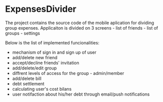# ExpensesDivider

The project contains the source code of the mobile aplication for dividing group expenses.
Applicaiton is divided on 3 screens
    - list of friends
    - list of groups
    - settings

Below is the list of implemented funcionalities: 
- mechanism of sign in and sign up of user
- add/delete new friend
- accept/decline friends' invitation
- add/delete/edit group
- diffrent levels of access for the group - admin/member
- add/delete bill 
- debt settlement
- calculating user's cost bilans
- user notifaction about his/her debt through email/push notifications
